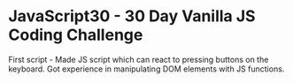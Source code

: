 # JavaScript30 - 30 Day Vanilla JS Coding Challenge
First script - Made JS script which can react to pressing buttons on the keyboard. Got experience in manipulating DOM elements with JS functions.
